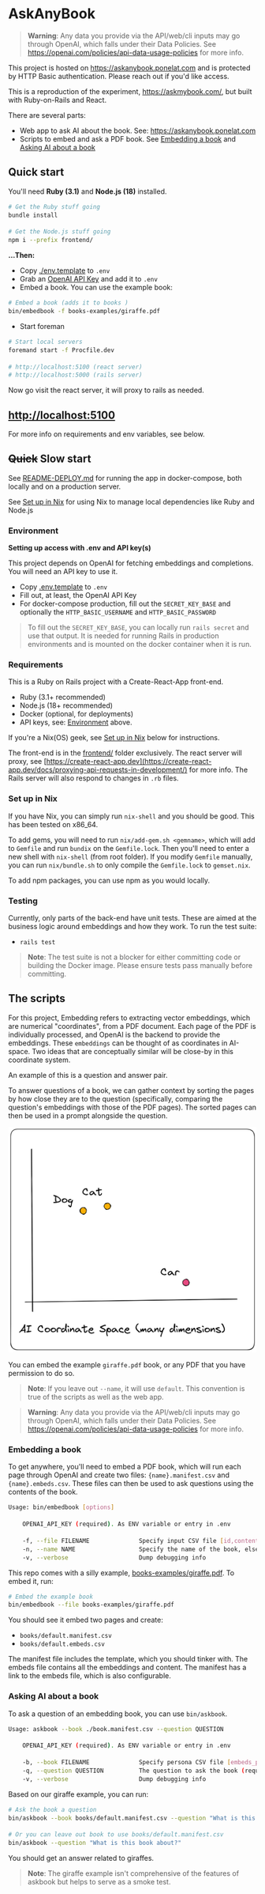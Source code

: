 # AskAnyBook

> **Warning**: Any data you provide via the API/web/cli inputs may go through OpenAI, which falls under their Data Policies. See https://openai.com/policies/api-data-usage-policies for more info.

This project is hosted on https://askanybook.ponelat.com and is protected by HTTP Basic authentication. Please reach out if you'd like access.

This is a reproduction of the experiment, https://askmybook.com/, but built with Ruby-on-Rails and React.

There are several parts:

- Web app to ask AI about the book. See: https://askanybook.ponelat.com
- Scripts to embed and ask a PDF book. See [Embedding a book](#embedding-a-book) and [Asking AI about a book](#asking-ai-about-a-book)

## Quick start

You'll need **Ruby (3.1)** and **Node.js (18)** installed.

```sh
# Get the Ruby stuff going
bundle install

# Get the Node.js stuff going
npm i --prefix frontend/
```

**...Then:** 

- Copy [./env.template](./.env.template) to `.env`
- Grab an [OpenAI API Key](https://platform.openai.com/account/api-keys) and add it to `.env`
- Embed a book. You can use the example book:

```sh
# Embed a book (adds it to books )
bin/embedbook -f books-examples/giraffe.pdf
```

- Start foreman

```sh
# Start local servers
foremand start -f Procfile.dev

# http://localhost:5100 (react server)
# http://localhost:5000 (rails server)
```

Now go visit the react server, it will proxy to rails as needed. 

<h2> <a href="http://localhost:5100">http://localhost:5100</a></h2>

For more info on requirements and env variables, see below.

## ~~Quick~~ Slow start

See [README-DEPLOY.md](./README-DEPLOY.md) for running the app in docker-compose, both locally and on a production server.

See [Set up in Nix](#set-up-in-nix) for using Nix to manage local dependencies like Ruby and Node.js

### Environment

**Setting up access with .env and API key(s)**

This project depends on OpenAI for fetching embeddings and completions. You will need an API key to use it.

- Copy [.env.template](.env.template) to `.env`
- Fill out, at least, the OpenAI API Key
- For docker-compose production, fill out the `SECRET_KEY_BASE` and optionally the `HTTP_BASIC_USERNAME` and `HTTP_BASIC_PASSWORD`

> To fill out the `SECRET_KEY_BASE`, you can locally run `rails secret` and use that output. It is needed for running Rails in production environments and is mounted on the docker container when it is run.


### Requirements

This is a Ruby on Rails project with a Create-React-App front-end.

- Ruby (3.1+ recommended)
- Node.js (18+ recommended)
- Docker (optional, for deployments)
- API keys, see: [Environment](#environment) above.

If you're a Nix(OS) geek, see [Set up in Nix](#set-up-in-nix) below for instructions.

The front-end is in the [frontend/](frontend/) folder exclusively. The react server will proxy, see [https://create-react-app.dev](https://create-react-app.dev/docs/proxying-api-requests-in-development/) for more info.
The Rails server will also respond to changes in `.rb` files.

### Set up in Nix

If you have Nix, you can simply run `nix-shell` and you should be good.
This has been tested on x86_64.

To add gems, you will need to run `nix/add-gem.sh <gemname>`, which will add to `Gemfile` and run `bundix` on the `Gemfile.lock`. Then you'll need to enter a new shell with `nix-shell` (from root folder). If you modify `Gemfile` manually, you can run `nix/bundle.sh` to only compile the `Gemfile.lock` to `gemset.nix`.

To add npm packages, you can use npm as you would locally.

### Testing

Currently, only parts of the back-end have unit tests. These are aimed at the business logic around embeddings and how they work. To run the test suite:

- `rails test`

> **Note**: The test suite is not a blocker for either committing code or building the Docker image. Please ensure tests pass manually before committing.


## The scripts

For this project, Embedding refers to extracting vector embeddings, which are numerical "coordinates", from a PDF document. Each page of the PDF is individually processed, and OpenAI is the backend to provide the embeddings.
These `embeddings` can be thought of as coordinates in AI-space. Two ideas that are conceptually similar will be close-by in this coordinate system.

An example of this is a question and answer pair.

To answer questions of a book, we can gather context by sorting the pages by how close they are to the question (specifically, comparing the question's embeddings with those of the PDF pages). The sorted pages can then be used in a prompt alongside the question. 

![AI Coordinate Space Diagram](./images/ai-coordinate-space.png)

You can embed the example `giraffe.pdf` book, or any PDF that you have permission to do so.

> **Note**: If you leave out `--name`, it will use `default`. This convention is true of the scripts as well as the web app.


> **Warning**: Any data you provide via the API/web/cli inputs may go through OpenAI, which falls under their Data Policies. See https://openai.com/policies/api-data-usage-policies for more info.


### Embedding a book

To get anywhere, you'll need to embed a PDF book, which will run each page through OpenAI and create two files: `{name}.manifest.csv` and `{name}.embeds.csv`. These files can then be used to ask questions using the contents of the book.

```sh
Usage: bin/embedbook [options]

	OPENAI_API_KEY (required). As ENV variable or entry in .env

    -f, --file FILENAME              Specify input CSV file [id,content] (required)
    -n, --name NAME                  Specify the name of the book, else it will be called "default" for use with the web app
    -v, --verbose                    Dump debugging info
```

This repo comes with a silly example, [books-examples/giraffe.pdf](books-examples/giraffe.pdf). To embed it, run:

```sh
# Embed the example book
bin/embedbook --file books-examples/giraffe.pdf
```

You should see it embed two pages and create:
- `books/default.manifest.csv`
- `books/default.embeds.csv`

The manifest file includes the template, which you should tinker with. The embeds file contains all the embeddings and content. The manifest has a link to the embeds file, which is also configurable.

### Asking AI about a book

To ask a question of an embedding book, you can use `bin/askbook`. 

```sh
Usage: askbook --book ./book.manifest.csv --question QUESTION

	OPENAI_API_KEY (required). As ENV variable or entry in .env

    -b, --book FILENAME              Specify persona CSV file [embeds_path,prompt_template] else defaults to books/default.manifest.csv
    -q, --question QUESTION          The question to ask the book (required). Typically wrapped in quotes
    -v, --verbose                    Dump debugging info
```

Based on our giraffe example, you can run:

```sh
# Ask the book a question
bin/askbook --book books/default.manifest.csv --question "What is this book about?"

# Or you can leave out book to use books/default.manifest.csv
bin/askbook --question "What is this book about?"
```

You should get an answer related to giraffes.

> **Note**: The giraffe example isn't comprehensive of the features of askbook but helps to serve as a smoke test.
